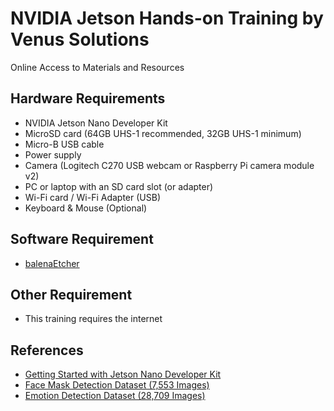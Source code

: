 # NVIDIA Jetson Hands-on Training by Venus Solutions
Online Access to Materials and Resources

## Hardware Requirements
- NVIDIA Jetson Nano Developer Kit
- MicroSD card (64GB UHS-1 recommended, 32GB UHS-1 minimum)
- Micro-B USB cable
- Power supply
- Camera (Logitech C270 USB webcam or Raspberry Pi camera module v2)
- PC or laptop with an SD card slot (or adapter)
- Wi-Fi card / Wi-Fi Adapter (USB)
- Keyboard & Mouse (Optional)

## Software Requirement
- [balenaEtcher](https://www.balena.io/etcher/)

## Other Requirement
- This training requires the internet

## References
- [Getting Started with Jetson Nano Developer Kit](https://developer.nvidia.com/embedded/learn/get-started-jetson-nano-devkit)
- [Face Mask Detection Dataset (7,553 Images)](https://www.kaggle.com/omkargurav/face-mask-dataset)
- [Emotion Detection Dataset (28,709 Images)](https://www.kaggle.com/dataset/de270025c781ba47a3a6d774a0d670452bfb4dc9d2d6b13740cdb0c17aa7bf2b)

